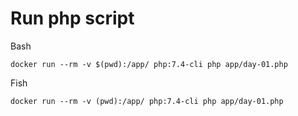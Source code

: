 # Run php script

Bash
```
docker run --rm -v $(pwd):/app/ php:7.4-cli php app/day-01.php
```

Fish
```
docker run --rm -v (pwd):/app/ php:7.4-cli php app/day-01.php
```